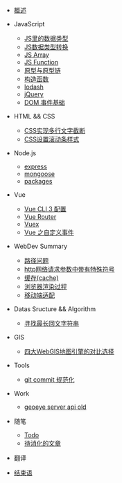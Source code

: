 <!-- docs/_sidebar.md -->

* [概述](README.md)

* JavaScript
  * [JS里的数据类型](javascript/JS里的数据类型.md) 
  * [JS数据类型转换](javascript/JS数据类型转换.md) 
  * [JS Array](javascript/array.md) 
  * [JS Function](javascript/function.md) 
  * [原型与原型链](javascript/原型与原型链.md) 
  * [构造函数](javascript/构造函数.md) 
  * [lodash](javascript/lodash.md)
  * [jQuery](javascript/jquery.md)
  * [DOM 事件基础](javascript/dom事件.md)

* HTML && CSS
  * [CSS实现多行文字截断](html&css/CSS实现多行文字截断.md)
  * [CSS设置滚动条样式](html&css/CSS设置滚动条样式.md)

* Node.js
  * [express](node/express.md)
  * [mongoose](node/mongoose.md)
  * [packages](node/packages.md)

* Vue
  * [Vue CLI 3 配置](vue/vue-cli3.md)
  * [Vue Router](vue/vue-router.md)
  * [Vuex](vue/vuex.md)
  * [Vue 之自定义事件](vue/vue之自定义事件.md)

* WebDev Summary
  * [路径问题](webdev_summary/路径.md)
  * [http网络请求参数中带有特殊符号](webdev_summary/http网络请求参数中带有特殊符号.md)
  * [缓存(cache)](webdev_summary/cache.md)
  * [浏览器渲染过程](webdev_summary/浏览器渲染过程.md)
  * [移动端适配](webdev_summary/移动端适配.md)

* Datas Sructure && Algorithm
  * [寻找最长回文字符串](datastructure_algorithm/寻找最长回文字符串.md)

* GIS
  * [四大WebGIS地图引擎的对比选择](gis/四大webgis地图引擎的对比选择.md)

* Tools
  * [git commit 规范化](tools/git提交信息规范化.md)

* Work
  * [geoeye server api old](work/geoeye-server-api.md)

* 随笔
  * [Todo](随笔/todo.md)
  * [待消化的文章](随笔/文章.md)

* 翻译

* [结束语](end.md)
